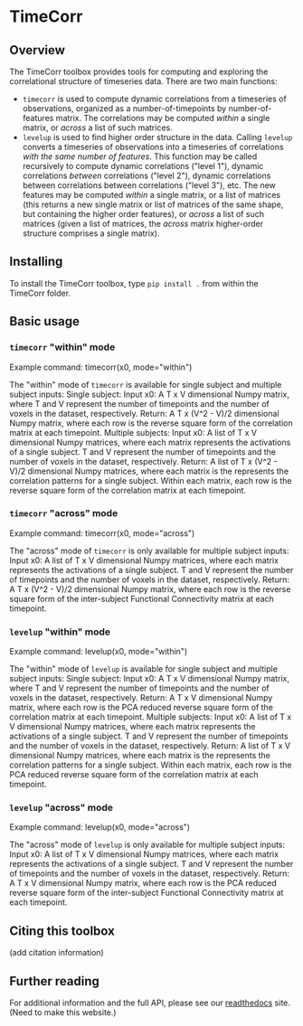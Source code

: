 # TimeCorr #

## Overview ##
The TimeCorr toolbox provides tools for computing and exploring the correlational
structure of timeseries data.  There are two main functions:
* `timecorr` is used to compute dynamic correlations from a timeseries of observations, organized as a number-of-timepoints by number-of-features matrix.  The correlations may be computed _within_ a single matrix, or _across_ a list of such matrices.
* `levelup` is used to find higher order structure in the data.  Calling `levelup` converts a timeseries of observations into a timeseries of correlations _with the same number of features_.  This function may be called recursively to compute dynamic correlations ("level 1"), dynamic correlations _between_ correlations ("level 2"), dynamic correlations between correlations between correlations ("level 3"), etc.  The new features may be computed _within_ a single matrix, or a list of matrices (this returns a new single matrix or list of matrices of the same shape, but containing the higher order features), or _across_ a list of such matrices (given a list of matrices, the _across_ matrix higher-order structure comprises a single matrix).

## Installing ##
To install the TimeCorr toolbox, type `pip install .` from within the TimeCorr folder.

## Basic usage ##
### `timecorr` "within" mode ###
Example command: timecorr(x0, mode="within")

The "within" mode of `timecorr` is available for single subject and multiple subject inputs:
Single subject:
  Input x0:
      A T x V dimensional Numpy matrix, where T and V represent the number of timepoints and the number of voxels in the dataset, respectively.
  Return:
      A T x (V^2 - V)/2 dimensional Numpy matrix, where each row is the reverse square form of the correlation matrix at each timepoint.
Multiple subjects:
  Input x0:
      A list of T x V dimensional Numpy matrices, where each matrix represents the activations of a single subject. T and V represent the number of timepoints and the number of voxels in the dataset, respectively.
  Return:
      A list of T x (V^2 - V)/2 dimensional Numpy matrices, where each matrix is the represents the correlation patterns for a single subject. Within each matrix, each row is the reverse square form of the correlation matrix at each timepoint.

### `timecorr` "across" mode ###
Example command: timecorr(x0, mode="across")

The "across" mode of `timecorr` is only available for multiple subject inputs:
  Input x0:
      A list of T x V dimensional Numpy matrices, where each matrix represents the activations of a single subject. T and V represent the number of timepoints and the number of voxels in the dataset, respectively.
  Return:
      A T x (V^2 - V)/2 dimensional Numpy matrix, where each row is the reverse square form of the inter-subject Functional Connectivity matrix at each timepoint.

### `levelup` "within" mode ###
Example command: levelup(x0, mode="within")

The "within" mode of `levelup` is available for single subject and multiple subject inputs:
Single subject:
  Input x0:
      A T x V dimensional Numpy matrix, where T and V represent the number of timepoints and the number of voxels in the dataset, respectively.
  Return:
      A T x V dimensional Numpy matrix, where each row is the PCA reduced reverse square form of the correlation matrix at each timepoint.
Multiple subjects:
  Input x0:
      A list of T x V dimensional Numpy matrices, where each matrix represents the activations of a single subject. T and V represent the number of timepoints and the number of voxels in the dataset, respectively.
  Return:
      A list of T x V dimensional Numpy matrices, where each matrix is the represents the correlation patterns for a single subject. Within each matrix, each row is the PCA reduced reverse square form of the correlation matrix at each timepoint.

### `levelup` "across" mode ###
Example command: levelup(x0, mode="across")

The "across" mode of `levelup` is only available for multiple subject inputs:
  Input x0:
      A list of T x V dimensional Numpy matrices, where each matrix represents the activations of a single subject. T and V represent the number of timepoints and the number of voxels in the dataset, respectively.
  Return:
      A T x V dimensional Numpy matrix, where each row is the PCA reduced reverse square form of the inter-subject Functional Connectivity matrix at each timepoint.

## Citing this toolbox ##
(add citation information)

## Further reading ##
For additional information and the full API, please see our [readthedocs](timecorr.readthedocs.com) site. (Need to make this website.)
